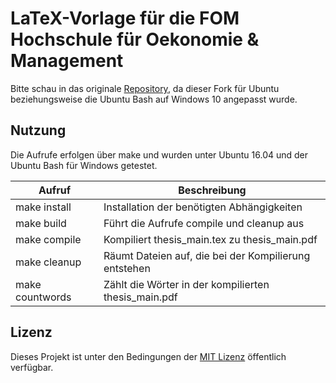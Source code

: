 # LaTeX-Vorlage für die FOM Hochschule für Oekonomie & Management

Bitte schau in das originale [Repository](https://github.com/andygrunwald/FOM-LaTeX-Template), da dieser Fork für Ubuntu beziehungsweise die Ubuntu Bash auf Windows 10 angepasst wurde.

## Nutzung

Die Aufrufe erfolgen über make und wurden unter Ubuntu 16.04 und der Ubuntu Bash für Windows getestet.

| Aufruf          | Beschreibung                                          |
|-----------------|-------------------------------------------------------|
| make install    | Installation der benötigten Abhängigkeiten            |
| make build      | Führt die Aufrufe compile und cleanup aus             |
| make compile    | Kompiliert thesis_main.tex zu thesis_main.pdf         |
| make cleanup    | Räumt Dateien auf, die bei der Kompilierung entstehen |
| make countwords | Zählt die Wörter in der kompilierten thesis_main.pdf  |

## Lizenz

Dieses Projekt ist unter den Bedingungen der [MIT Lizenz](http://en.wikipedia.org/wiki/MIT_License) öffentlich verfügbar.
